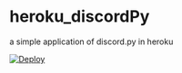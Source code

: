 # heroku_discordPy
a simple application of discord.py in heroku
<p>
    <a href="https://dashboard.heroku.com/new?template=https%3a%2f%2fgithub.com%2fNorup2020%2fheroku_discordPy" rel="nofollow">
    <img src="https://camo.githubusercontent.com/c0824806f5221ebb7d25e559568582dd39dd1170/68747470733a2f2f7777772e6865726f6b7563646e2e636f6d2f6465706c6f792f627574746f6e2e706e67" alt="Deploy" data-canonical-src="https://www.herokucdn.com/deploy/button.png" style="max-width:100%;">
</a>
</p>
